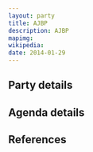 ```yaml
---
layout: party
title: AJBP
description: AJBP
mapimg: 
wikipedia: 
date: 2014-01-29
---
```

## Party details


## Agenda details


## References
